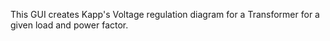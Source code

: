 This GUI creates Kapp's Voltage regulation diagram for a Transformer for a given load and power factor.
